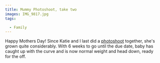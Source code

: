 ```yaml
---
title: Mummy Photoshoot, take two
images: IMG_9817.jpg
tags:

  - Family
---
```

Happy Mothers Day! Since Katie and I last did a [photoshoot](/notes/2015/jan-4th-mummy-photoshoot) together, she's grown quite considerably. With 6 weeks to go until the due date, baby has caught up with the curve and is now  normal weight and head down, ready for the off.
